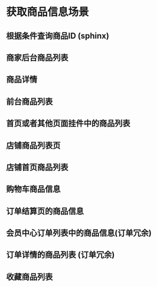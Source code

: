 # 获取商品信息场景

##  根据条件查询商品ID (sphinx)

##  商家后台商品列表

##  商品详情

##  前台商品列表

##  首页或者其他页面挂件中的商品列表

##  店铺商品列表页

##  店铺首页商品列表

##  购物车商品信息

##  订单结算页的商品信息

##  会员中心订单列表中的商品信息(订单冗余)

##  订单详情的商品列表 (订单冗余)

##  收藏商品列表
